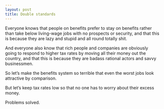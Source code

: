 ```yaml
---
layout: post
title: Double standards
---
```

Everyone knows that people on benefits prefer to stay on benefits rather than take below living-wage jobs with no prospects or security, and that this is because they are lazy and stupid and all round totally shit.

And everyone also know that rich people and companies are obviously going to respond to higher tax rates by moving all their money out the country, and that this is because they are badass rational actors and savvy businessmen.

So let’s make the benefits system so terrible that even the worst jobs look attractive by comparison.

But let’s keep tax rates low so that no one has to worry about their excess money.

Problems solved.
